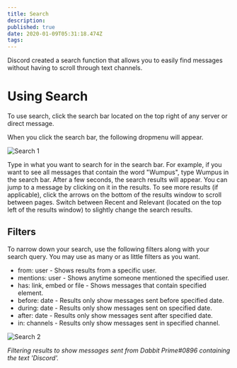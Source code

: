 ```yaml
---
title: Search
description: 
published: true
date: 2020-01-09T05:31:18.474Z
tags: 
---
```


Discord created a search function that allows you to easily find messages without having to scroll through text channels.
# Using Search
To use search, click the search bar located on the top right of any server or direct message.

When you click the search bar, the following dropmenu will appear.

![Search 1](https://raw.githubusercontent.com/DiscordiaWiki/wiki/master/uploads/search/search-1.png "Search 1")

Type in what you want to search for in the search bar. For example, if you want to see all messages that contain the word "Wumpus", type Wumpus in the search bar. After a few seconds, the search results will appear. You can jump to a message by clicking on it in the results. To see more results (if applicable), click the arrows on the bottom of the results window to scroll between pages. Switch between Recent and Relevant (located on the top left of the results window) to slightly change the search results.
## Filters
To narrow down your search, use the following filters along with your search query. You may use as many or as little filters as you want.

* from: user - Shows results from a specific user.
* mentions: user - Shows anytime someone mentioned the specified user. 
* has: link, embed or file - Shows messages that contain specified element.
* before: date - Results only show messages sent before specified date.
* during: date - Results only show messages sent on specified date.
* after: date - Results only show messages sent after specified date.
* in: channels - Results only show messages sent in specified channel.

![Search 2](https://raw.githubusercontent.com/DiscordiaWiki/wiki/master/uploads/search/search-2.png "Search 2")

*Filtering results to show messages sent from Dabbit Prime#0896 containing the text 'Discord'.*